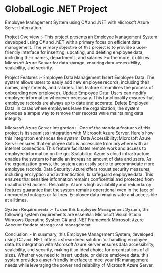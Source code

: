 # GlobalLogic .NET Project
Employee Management System using C# and .NET with Microsoft Azure Server Integration.

Project Overview :-
This project presents an Employee Management System developed using C# and .NET with a primary focus on efficient data management. The primary objective of this project is to provide a user-friendly interface for inserting, updating, and deleting employee data, including their names, departments, and salaries. Furthermore, it utilizes Microsoft Azure Server for data storage, ensuring data accessibility, scalability, and security.

Project Features :-
Employee Data Management
Insert Employee Data: The system allows users to easily add new employee records, including their names, departments, and salaries. This feature streamlines the process of onboarding new employees.
Update Employee Data: Users can modify employee information whenever necessary. This functionality ensures that employee records are always up to date and accurate.
Delete Employee Data: In cases where employees leave the organization, the system provides a simple way to remove their records while maintaining data integrity.

Microsoft Azure Server Integration :-
One of the standout features of this project is its seamless integration with Microsoft Azure Server. Here's how this integration enhances the system:
Data Accessibility: Microsoft Azure Server ensures that employee data is accessible from anywhere with an internet connection. This feature facilitates remote work and access to employee information on the go.
Scalability: Azure's cloud infrastructure enables the system to handle an increasing amount of data and users. As the organization grows, the system can easily scale to accommodate more employee records.
Data Security: Azure offers robust security measures, including encryption and authentication, to safeguard employee data. This ensures that sensitive information remains confidential and protected from unauthorized access.
Reliability: Azure's high availability and redundancy features guarantee that the system remains operational even in the face of unexpected outages or failures. Employee data remains safe and accessible at all times.

System Requirements :-
To use this Employee Management System, the following system requirements are essential:
Microsoft Visual Studio
Windows Operating System
C# and .NET Framework
Microsoft Azure Account for data storage and management

Conclusion :-
In summary, this Employee Management System, developed using C# and .NET, offers a streamlined solution for handling employee data. Its integration with Microsoft Azure Server ensures data accessibility, scalability, and security, making it an ideal choice for organizations of all sizes. Whether you need to insert, update, or delete employee data, this system provides a user-friendly interface to meet your HR management needs while leveraging the power and reliability of Microsoft Azure Server.

